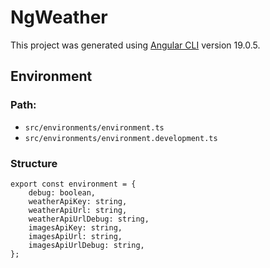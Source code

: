 # NgWeather

This project was generated using [Angular CLI](https://github.com/angular/angular-cli) version 19.0.5.

## Environment

### Path:
- `src/environments/environment.ts`
- `src/environments/environment.development.ts`

### Structure
```
export const environment = {
	debug: boolean,  
	weatherApiKey: string,
	weatherApiUrl: string,
	weatherApiUrlDebug: string,
	imagesApiKey: string,
	imagesApiUrl: string,
	imagesApiUrlDebug: string,
};
```